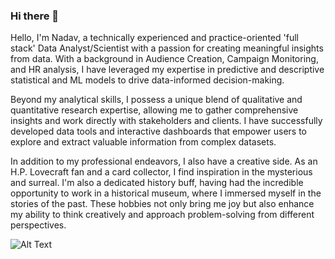 ### Hi there 👋

Hello, I'm Nadav, a technically experienced and practice-oriented 'full stack' Data Analyst/Scientist with a passion for creating meaningful insights from data. With a background in Audience Creation, Campaign Monitoring, and HR analysis, I have leveraged my expertise in predictive and descriptive statistical and ML models to drive data-informed decision-making.

Beyond my analytical skills, I possess a unique blend of qualitative and quantitative research expertise, allowing me to gather comprehensive insights and work directly with stakeholders and clients. I have successfully developed data tools and interactive dashboards that empower users to explore and extract valuable information from complex datasets.

In addition to my professional endeavors, I also have a creative side. As an H.P. Lovecraft fan and a card collector, I find inspiration in the mysterious and surreal. I'm also a dedicated history buff, having had the incredible opportunity to work in a historical museum, where I immersed myself in the stories of the past. These hobbies not only bring me joy but also enhance my ability to think creatively and approach problem-solving from different perspectives.

![Alt Text]([.*/03010.png](https://github.com/NAVSmith/NAVSmith/blob/main/03010.png))
